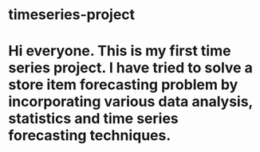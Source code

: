 # timeseries-project

# Hi everyone. This is my first time series project. I have tried to solve a store item forecasting problem by incorporating various data analysis, statistics and time series forecasting techniques.
